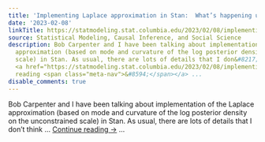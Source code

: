 ```yaml
---
title: 'Implementing Laplace approximation in Stan:  What’s happening under the hood'
date: '2023-02-08'
linkTitle: https://statmodeling.stat.columbia.edu/2023/02/08/implementing-laplace-approximation-in-stan-whats-happening-under-the-hood/
source: Statistical Modeling, Causal Inference, and Social Science
description: Bob Carpenter and I have been talking about implementation of the Laplace
  approximation (based on mode and curvature of the log posterior density on the unconstrained
  scale) in Stan. As usual, there are lots of details that I don&#8217;t think &#8230;
  <a href="https://statmodeling.stat.columbia.edu/2023/02/08/implementing-laplace-approximation-in-stan-whats-happening-under-the-hood/">Continue
  reading <span class="meta-nav">&#8594;</span></a> ...
disable_comments: true
---
```

Bob Carpenter and I have been talking about implementation of the Laplace approximation (based on mode and curvature of the log posterior density on the unconstrained scale) in Stan. As usual, there are lots of details that I don&#8217;t think &#8230; <a href="https://statmodeling.stat.columbia.edu/2023/02/08/implementing-laplace-approximation-in-stan-whats-happening-under-the-hood/">Continue reading <span class="meta-nav">&#8594;</span></a> ...